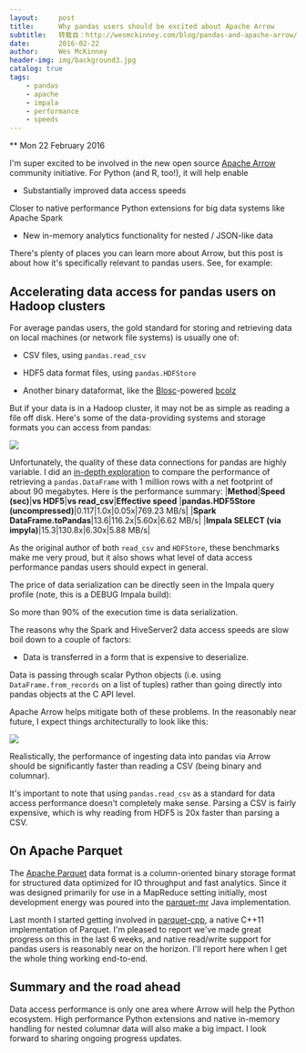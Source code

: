 ```yaml
---
layout:     post
title:      Why pandas users should be excited about Apache Arrow
subtitle:   转载自：http://wesmckinney.com/blog/pandas-and-apache-arrow/
date:       2016-02-22
author:     Wes McKinney
header-img: img/background3.jpg
catalog: true
tags:
    - pandas
    - apache
    - impala
    - performance
    - speeds
---
```






** Mon 22 February 2016

 

I'm super excited to be involved in the new open source [Apache Arrow](http://arrow.apache.org/.)
community initiative. For Python (and R, too!), it will help enable

- Substantially improved data access speeds

Closer to native performance Python extensions for big data systems like
 Apache Spark
- New in-memory analytics functionality for nested / JSON-like data


There's plenty of places you can learn more about Arrow, but this post is about
how it's specifically relevant to pandas users. See, for example:

## Accelerating data access for pandas users on Hadoop clusters

For average pandas users, the gold standard for storing and retrieving data on
local machines (or network file systems) is usually one of:

- CSV files, using `pandas.read_csv`

- HDF5 data format files, using `pandas.HDFStore`

- Another binary dataformat, like the [Blosc](https://github.com/Blosc/c-bloscx)-powered [bcolz](https://github.com/Blosc/bcolz)


But if your data is in a Hadoop cluster, it may not be as simple as reading a
file off disk. Here's some of the data-providing systems and storage formats
you can access from pandas:


![](http://wesmckinney.com/images/arrow_pandas_image1.png)



Unfortunately, the quality of these data connections for pandas are highly
variable. I did an [in-depth exploration](https://gist.github.com/wesm/0cb5531b1c2e346a0007) to compare the performance of
retrieving a `pandas.DataFrame` with 1 million rows with a net footprint of
about 90 megabytes. Here is the performance summary:
|**Method**|**Speed (sec)**|**vs HDF5**|**vs read_csv**|**Effective speed**
|**pandas.HDF5Store (uncompressed)**|0.117|1.0x|0.05x|769.23 MB/s|
|**Spark DataFrame.toPandas**|13.6|116.2x|5.60x|6.62 MB/s|
|**Impala SELECT (via impyla)**|15.3|130.8x|6.30x|5.88 MB/s|

As the original author of both `read_csv` and `HDFStore`, these benchmarks make
me very proud, but it also shows what level of data access performance pandas
users should expect in general.

The price of data serialization can be directly seen in the Impala query
profile (note, this is a DEBUG Impala build):

So more than 90% of the execution time is data serialization.

The reasons why the Spark and HiveServer2 data access speeds are slow boil down
to a couple of factors:

- Data is transferred in a form that is expensive to deserialize.

Data is passing through scalar Python objects (i.e. using
 `DataFrame.from_records` on a list of tuples) rather than going directly into
 pandas objects at the C API level.

Apache Arrow helps mitigate both of these problems. In the reasonably near
future, I expect things architecturally to look like this:


![](http://wesmckinney.com/images/arrow_pandas_image2.png)



Realistically, the performance of ingesting data into pandas via Arrow should
be significantly faster than reading a CSV (being binary and columnar).

It's important to note that using `pandas.read_csv` as a standard for data
access performance doesn't completely make sense. Parsing a CSV is fairly
expensive, which is why reading from HDF5 is 20x faster than parsing a CSV.

## On Apache Parquet

The [Apache Parquet](https://parquet.apache.org/.) data format is a column-oriented binary storage format
for structured data optimized for IO throughput and fast analytics. Since it
was designed primarily for use in a MapReduce setting initially, most
development energy was poured into the [parquet-mr](https://github.com/apache/parquet-mr) Java implementation.

Last month I started getting involved in [parquet-cpp](https://github.com/apache/parquet-cpp), a native C++11
implementation of Parquet. I'm pleased to report we've made great progress on
this in the last 6 weeks, and native read/write support for pandas users is
reasonably near on the horizon. I'll report here when I get the whole thing
working end-to-end.

## Summary and the road ahead

Data access performance is only one area where Arrow will help the Python
ecosystem. High performance Python extensions and native in-memory handling for
nested columnar data will also make a big impact. I look forward to sharing
ongoing progress updates.
